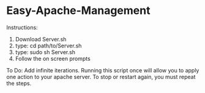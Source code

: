 # Easy-Apache-Management
Instructions:
1. Download Server.sh
2. type: cd path/to/Server.sh
3. type: sudo sh Server.sh
4. Follow the on screen prompts

To Do:
Add infinite iterations. Running this script once will allow you to apply one action to your apache server. To stop or restart again, you must repeat the steps.
